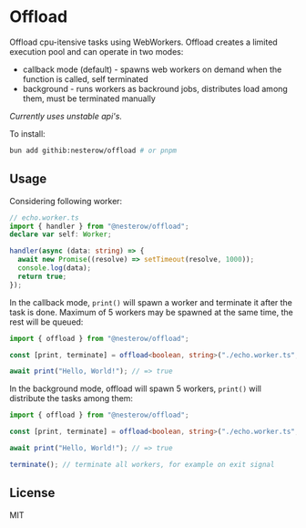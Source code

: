 # Offload

Offload cpu-itensive tasks using WebWorkers. Offload creates a limited execution pool and can operate in two modes:
- callback mode (default) - spawns web workers on demand when the function is called, self terminated
- background - runs workers as backround jobs, distributes load among them, must be terminated manually


*Currently uses unstable api's.*

To install:

```bash
bun add githib:nesterow/offload # or pnpm
```

## Usage

Considering following worker:

```typescript
// echo.worker.ts
import { handler } from "@nesterow/offload";
declare var self: Worker;

handler(async (data: string) => {
  await new Promise((resolve) => setTimeout(resolve, 1000));
  console.log(data);
  return true;
});
```

In the callback mode, `print()` will spawn a worker and terminate it after the task is done.
Maximum of 5 workers may be spawned at the same time, the rest will be queued:

```typescript
import { offload } from "@nesterow/offload";

const [print, terminate] = offload<boolean, string>("./echo.worker.ts", 5);

await print("Hello, World!"); // => true
```

In the background mode, offload will spawn 5 workers, `print()` will distribute the tasks among them:

```typescript
import { offload } from "@nesterow/offload";

const [print, terminate] = offload<boolean, string>("./echo.worker.ts", 5, 'bg');

await print("Hello, World!"); // => true

terminate(); // terminate all workers, for example on exit signal
```

## License

MIT

